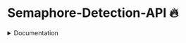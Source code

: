 # Semaphore-Detection-API 🔥

<details>
<summary> Documentation </summary>


test_url : `https://complete-goose-helping.ngrok-free.app`

Method: 
- POST 

URI: 
- {test_url}/classify_semaphore

Headers:
- Content-Type: multipart/form-data

Request Body: 
- `image` as `file`, must be a valid image, large size


Response:

- Detected image confidence > 0.5

```
{
    "message": {
        "confidence": 1.0,
        "predicted_class": "b"
    },
    "success": true
}
```

- Detected image confidence < 0.5

```
{
    "message": {
        "confidence": 1.0,
        "predicted_class": "Not a Semaphore"
    },
    "success": true
}
```

- Invalid file format

```
{
    "message": "Invalid file format. Please upload a JPG, JPEG, or PNG image.",
    "success": false
}

```

*notes: for better classification, image should be taken potrait in camera or image size ratio should be 3:4
</sumamry>
